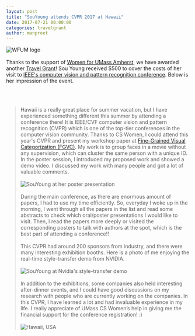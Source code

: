 ```yaml
---
layout: post
title: "SouYoung attends CVPR 2017 at Hawaii"
date: 2017-07-21 00:00:00
categories: travelgrant
author: manpreet
---
```


![WFUM logo](/images/WFUMlogo.png)  <br/><br/>
Thanks to the support of [Women for UMass Amherst](http://www.umass.edu/wfum/), we have awarded another [Travel Grant](http://cswomenumass.github.io/travelgrant.html)! Sou Young received $500 to cover the costs of her visit to [IEEE's computer vision and pattern recognition conference](http://cvpr2017.thecvf.com/). Below is her impression of the event.

<!--break-->

<br/><br/>
>Hawaii is a really great place for summer vacation, but I have experienced something different this summer by attending a conference there! It is IEEE/CVF computer vision and pattern recognition (CVPR) which is one of the top-tier conferences in the computer vision community. Thanks to CS Women, I could attend this year's CVPR and present my workshop paper at [Fine-Grained Visual Categorization (FGVC)](https://sites.google.com/view/fgvc4/home). My work is to group faces in a movie without any supervision, which can cluster the same person with a unique ID. In the poster session, I introduced my proposed work and showed a demo video. I discussed my work with many people and got a lot of valuable comments. <br/><br/>
![SouYoung at her poster presentation](/images/travelgrant/SouYoung-poster.jpg) <br/><br/>
During the main conference, as there are enormous amount of papers, I had to use my time efficiently. So, everyday I woke up in the morning, I went through all the papers in the list and read some abstracts to check which oral/poster presentations I would like to visit. Then, I read the papers more deeply or visited the corresponding posters to talk with authors at the spot, which is the best part of attending a conference!! <br/><br/>
This CVPR had around 200 sponsors from industry, and there were many interesting exhibition booths. Here is a photo of me enjoying the real-time style-transfer demo from NVIDIA. <br/><br/>
![SouYoung at Nvidia's style-transfer demo](/images/travelgrant/SouYoung-styletransfer.jpg) <br/><br/>
In addition to the exhibitions, some companies also held interesting after-dinner events, and I could have good discussions on my research with people who are currently working on the companies. In this CVPR, I have learned a lot and had invaluable experience in my life. I really appreciate of UMass CS Women’s help in giving me the financial support for the conference registration! :) <br/><br/>
![Hawaii, USA](/images/travelgrant/SouYoung-hawaii.jpg)
